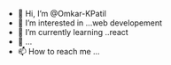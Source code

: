 - 👋 Hi, I’m @Omkar-KPatil
- 👀 I’m interested in ...web developement
- 🌱 I’m currently learning ..react
- 💞️ ...
- 📫 How to reach me ...

<!---
Omkar-KPatil/Omkar-KPatil is a ✨ special ✨ repository because its `README.md` (this file) appears on your GitHub profile.
You can click the Preview link to take a look at your changes.
--->
